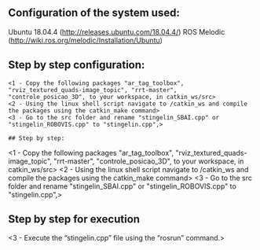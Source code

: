 ## Configuration of the system used:
Ubuntu 18.04.4 (http://releases.ubuntu.com/18.04.4/)
ROS Melodic (http://wiki.ros.org/melodic/Installation/Ubuntu)

## Step by step configuration:
```
<1 - Copy the following packages "ar_tag_toolbox", "rviz_textured_quads-image_topic", "rrt-master", "controle_posicao_3D", to your workspace, in catkin_ws/src>
<2 - Using the linux shell script navigate to /catkin_ws and compile the packages using the catkin_make command>
<3 - Go to the src folder and rename "stingelin_SBAI.cpp" or "stingelin_ROBOVIS.cpp" to "stingelin.cpp",>

## Step by step:
```
<1 - Copy the following packages "ar_tag_toolbox", "rviz_textured_quads-image_topic", "rrt-master", "controle_posicao_3D", to your workspace, in catkin_ws/src>
<2 - Using the linux shell script navigate to /catkin_ws and compile the packages using the catkin_make command>
<3 - Go to the src folder and rename "stingelin_SBAI.cpp" or "stingelin_ROBOVIS.cpp" to "stingelin.cpp",>

## Step by step for execution

<3 - Execute the “stingelin.cpp” file using the “rosrun” command.>

